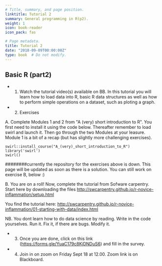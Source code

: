 ```yaml
---
# Title, summary, and page position.
linktitle: Tutorial 2
summary: General programming in R(p2).
weight: 1
icon: book-reader
icon_pack: fas

# Page metadata.
title: Tutorial 2
date: "2018-09-09T00:00:00Z"
type: book  # Do not modify.
---
```


## Basic R (part2)

* 1. Watch the tutorial video(s) available on BB. In this tutorial you will learn how to load data into R, basic R data structures as well as how to perform simple operations on a dataset, such as ploting a graph.
* 2. Exercises

A. Complete Modules 1 and 2 from "A (very) short introduction to R". You first need to install it using the code below. Thereafter remember to load swirl and launch it. Then go through the two Modules at your leasure. Module 1 is a bit of a recap (but has slightly more challenging exercises). 
```
swirl::install_course("A_(very)_short_introduction_to_R") 
library('swirl')
swirl()
```
########currently the repository for the exercises above is down. This page will be updated as soon as there is a solution. You can still work on exercise B, below :)

B. You are on a roll! Now, complete the tutorial from Sofware carpentry. 
Start here by downloading the files 
http://swcarpentry.github.io/r-novice-inflammation/setup.html

You find the tutorial here: http://swcarpentry.github.io/r-novice-inflammation/01-starting-with-data/index.html

NB. You dont learn how to do data science by reading. Write in the code yourselves. Run it. Fix it, if there are bugs. Modify it. 

* 3. Once you are done, click on this link (https://forms.gle/YuaC179c8KjDNDuS6) and fill in the survey. 
* 4. Join in on zoom on Friday Sept 18 at 12.00. Zoom link is on Blackboard. 


